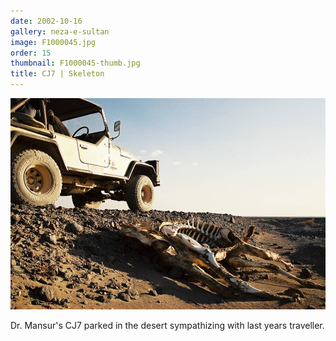 ```yaml
---
date: 2002-10-16
gallery: neza-e-sultan
image: F1000045.jpg
order: 15
thumbnail: F1000045-thumb.jpg
title: CJ7 | Skeleton
---
```


![CJ7 | Skeleton](./F1000045.jpg)

Dr. Mansur's CJ7 parked in the desert sympathizing with last years traveller.